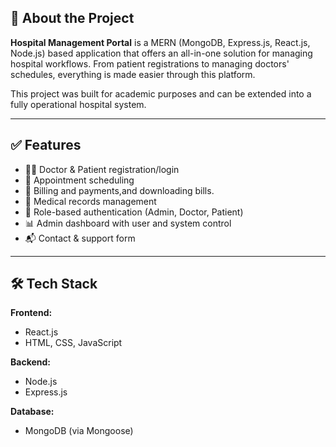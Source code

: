 ## 📖 About the Project

**Hospital Management Portal** is a MERN (MongoDB, Express.js, React.js, Node.js) based application that offers an all-in-one solution for managing hospital workflows. From patient registrations to managing doctors' schedules, everything is made easier through this platform.

This project was built for academic purposes and can be extended into a fully operational hospital system.

---

## ✅ Features

- 👩‍⚕️ Doctor & Patient registration/login
- 📅 Appointment scheduling
- 🧾 Billing and payments,and downloading bills.
- 📁 Medical records management
- 🔐 Role-based authentication (Admin, Doctor, Patient)
- 📊 Admin dashboard with user and system control
- 📬 Contact & support form

---

## 🛠 Tech Stack

**Frontend:**
- React.js
- HTML, CSS, JavaScript

**Backend:**
- Node.js
- Express.js

**Database:**
- MongoDB (via Mongoose)
